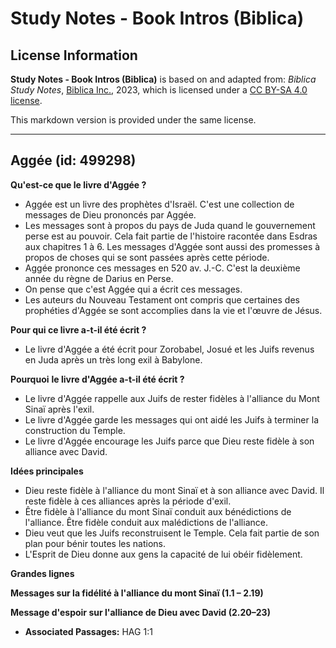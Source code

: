 # Study Notes - Book Intros (Biblica)

## License Information

**Study Notes - Book Intros (Biblica)** is based on and adapted from: _Biblica Study Notes_, [Biblica Inc.](https://www.biblica.com/), 2023, which is licensed under a [CC BY-SA 4.0 license](https://creativecommons.org/licenses/by-sa/4.0/legalcode.en).

This markdown version is provided under the same license.



--------------------------------

## Aggée (id: 499298)

**Qu'est\-ce que le livre d'Aggée ?**

* Aggée est un livre des prophètes d'Israël. C'est une collection de messages de Dieu prononcés par Aggée.
* Les messages sont à propos du pays de Juda quand le gouvernement perse est au pouvoir. Cela fait partie de l'histoire racontée dans Esdras aux chapitres 1 à 6\. Les messages d'Aggée sont aussi des promesses à propos de choses qui se sont passées après cette période.
* Aggée prononce ces messages en 520 av. J.\-C. C'est la deuxième année du règne de Darius en Perse.
* On pense que c'est Aggée qui a écrit ces messages.
* Les auteurs du Nouveau Testament ont compris que certaines des prophéties d'Aggée se sont accomplies dans la vie et l'œuvre de Jésus.

**Pour qui ce livre a\-t\-il été écrit ?**

* Le livre d'Aggée a été écrit pour Zorobabel, Josué et les Juifs revenus en Juda après un très long exil à Babylone.

**Pourquoi** **le livre d'Aggée a\-t\-il été écrit ?**

* Le livre d'Aggée rappelle aux Juifs de rester fidèles à l'alliance du Mont Sinaï après l'exil.
* Le livre d'Aggée garde les messages qui ont aidé les Juifs à terminer la construction du Temple.
* Le livre d'Aggée encourage les Juifs parce que Dieu reste fidèle à son alliance avec David.

**Idées principales**

* Dieu reste fidèle à l'alliance du mont Sinaï et à son alliance avec David. Il reste fidèle à ces alliances après la période d'exil.
* Être fidèle à l'alliance du mont Sinaï conduit aux bénédictions de l'alliance. Être fidèle conduit aux malédictions de l'alliance.
* Dieu veut que les Juifs reconstruisent le Temple. Cela fait partie de son plan pour bénir toutes les nations.
* L'Esprit de Dieu donne aux gens la capacité de lui obéir fidèlement.

**Grandes lignes**

**Messages sur la fidélité à l'alliance du mont Sinaï (1\.1 – 2\.19\)**

**Message d'espoir sur l'alliance de Dieu avec David (2\.20–23\)**

* **Associated Passages:** HAG 1:1

